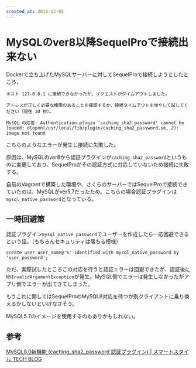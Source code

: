 ```yaml
---
created_at: 2018-12-05
---
```


# MySQLのver8以降SequelProで接続出来ない

Dockerで立ち上げたMySQLサーバーに対してSequelProで接続しようとしたところ、

```
ホスト 127.0.0.1 に接続できなかったか、リクエストがタイムアウトしました。

アドレスが正しく必要な権限のあることを確認するか、接続タイムアウトを増やして試してください（現在 10 秒）。

MySQL の応答: Authentication plugin 'caching_sha2_password' cannot be loaded: dlopen(/usr/local/lib/plugin/caching_sha2_password.so, 2): image not found
```

こちらのようなエラーが発生し接続に失敗した。

原因は、MySQLのver8から認証プラグインが`caching_sha2_password`というものに変更しており、SequelProがその認証方式に対応していないため接続に失敗する。

自前のVagrantで構築した環境や、さくらのサーバーではSequelProで接続できていたのは、MySQLがver5.7だったため。こちらの場合認証プラグインは`mysql_native_password`となっている。

## 一時回避策

認証プラグイン`mysql_native_password`でユーザーを作成したら一応回避できるという話。（もちろんセキュリティは落ちる模様）

```
create user user_name@'%' identified with mysql_native_password by 'user_password';
```

ただ、実際試したところこの対応を行うと認証エラーは回避できたが、認証後に`NSInvalidArgumentException`が発生。MySQL側でエラーは発生しなかったがアプリ側でエラーが出てきてしまった。

もうこれに関してはSequelProのMySQL8対応を待つか別クライアントに乗り換えるかしないといけなさそう。

MySQL5.7のイメージを使用するのもありかもしれない。

## 参考

[MySQL8.0新機能 (caching_sha2_password 認証プラグイン) | スマートスタイル TECH BLOG](https://www.s-style.co.jp/blog/2018/05/1807/)

